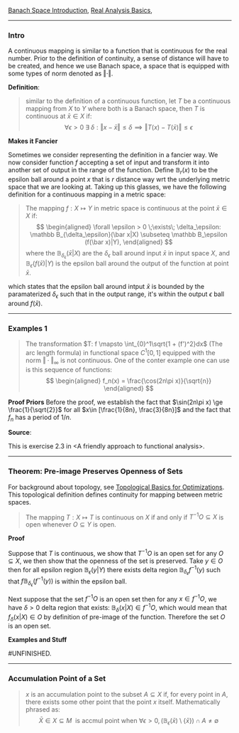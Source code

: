 [Banach Space Introduction](Functional%20Spaces/Banach%20Space%20Introduction.md), [Real Analysis Basics](../MATH%20000%20Math%20Essential/Analysis/Real%20Analysis%20Basics.md), 

---
### **Intro**

A continuous mapping is similar to a function that is continuous for the real number. Prior to the definition of continuity, a sense of distance will have to be created, and hence we use Banach space, a space that is equipped with some types of norm denoted as $\Vert \cdot\Vert$.

**Definition**: 
> similar to the definition of a continuous function, let $T$ be a continuous mapping from $X$ to $Y$ where both is a Banach space, then $T$ is continuous at $\bar x\in X$ if: 
> $$
> \forall \epsilon > 0\; \exists \; \delta: \Vert x - \bar x\Vert\le \delta \implies \Vert T(x) - T(\bar x)\Vert \le \epsilon
> $$

**Makes it Fancier**

Sometimes we consider representing the definition in a fancier way. We now consider function $f$ accepting a set of input and transform it into another set of output in the range of the function. Define $\mathbb B_r(x)$ to be the epsilon ball around a point $x$ that is $r$ distance way wrt the underlying metric space that we are looking at. Taking up this glasses, we have the following definition for a continuous mapping in a metric space: 

> The mapping $f:X\mapsto Y$ in metric space is continuous at the point $\bar x \in X$ if: 
> $$
> \begin{aligned}
>     \forall \epsilon > 0 \;\exists\; \delta_\epsilon: 
>     \mathbb B_{\delta_\epsilon}(\bar x|X) \subseteq \mathbb B_\epsilon (f(\bar x)|Y), 
> \end{aligned}
> $$
> where the $\mathbb B_{\delta_\epsilon}(\bar x|X)$ are the $\delta_\epsilon$ ball around input $\bar x$ in input space $X$, and $\mathbb B_{\epsilon}(f(\bar x)|Y)$ is the epsilon ball around the output of the function at point $\bar x$. 

which states that the epsilon ball around intput $\bar x$ is bounded by the paramaterized $\delta_\epsilon$ such that in the output range, it's within the output $\epsilon$ ball around $f(\bar x)$. 


---
### **Examples 1** 

> The transformation $T: f \mapsto \int_{0}^1\sqrt{1 + (f')^2}dx$ (The arc length formula) in functional space $C^1[0, 1]$ equipped with the norm $\Vert \cdot\Vert_\infty$ is not continuous. One of the conter example one can use is this sequence of functions: 
> $$
>   \begin{aligned}
>       f_n(x) = \frac{\cos(2n\pi x)}{\sqrt{n}}
>   \end{aligned}
> $$

**Proof Priors** 
Before the proof, we establish the fact that $\sin(2n\pi x) \ge \frac{1}{\sqrt{2}}$ for all $x\in [\frac{1}{8n}, \frac{3}{8n}]$ and the fact that $f_n$ has a period of $1/n$. 



**Source**:

This is exercise 2.3 in \<A friendly approach to functional analysis\>. 

---
### **Theorem: Pre-image Preserves Openness of Sets**

For background about topology, see [Topological Basics for Optimizations](../AMATH%20516%20Numerical%20Optimizations/Background/Topological%20Basics%20for%20Optimizations.md). This topological definition defines continuity for mapping between metric spaces.

> The mapping $T:X\mapsto T$ is continuous on $X$ if and only if $T^{-1}O\subseteq X$ is open whenever $O\subseteq Y$ is open. 

**Proof**

Suppose that $T$ is continuous, we show that $T^{-1}O$ is an open set for any $O\subseteq X$, we then show that the openness of the set is preserved. Take $y\in O$ then for all epsilon region $\mathbb B_\epsilon(y|Y)$ there exists delta region $\mathbb B_{\delta_{\epsilon}}f^{-1}(y)$ such that $f\mathbb B_{\delta_{\epsilon}}(f^{-1}(y))$ is within the epsilon ball. 

Next suppose that the set $f^{-1}O$ is an open set then for any $x\in f^{-1}O$, we have $\delta > 0$ delta region that exists: $\mathbb B_{\delta}(x|X)\in f^{-1}O$, which would mean that $f_\delta(x|X)\in O$ by definition of pre-image of the function. Therefore the set $O$ is an open set. 

**Examples and Stuff**

#UNFINISHED. 


---
### **Accumulation Point of a Set**

> $x$ is an accumulation point to the subset $A\subseteq X$ if, for every point in $A$, there exists some other point that the point $x$ itself. Mathematically phrased as: 
> $$
> \bar X \in X \subseteq M\ \text{ is accmul point when } \forall \epsilon > 0, (\mathbb B_\epsilon(\bar x)\setminus \{\bar x\})\cap A\neq\emptyset
> $$




